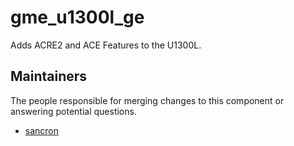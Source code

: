 gme_u1300l_ge
===================

Adds ACRE2 and ACE Features to the U1300L.


## Maintainers

The people responsible for merging changes to this component or answering potential questions.

- [sancron](https://github.com/sancron)
